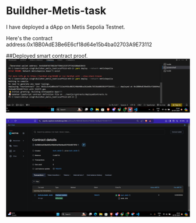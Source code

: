 # Buildher-Metis-task
I have deployed a dApp on Metis Sepolia Testnet.

Here's the contract address:0x1BB0AdE3Be6E6cf18d64e15b4ba02703A9E73112


##Deployed smart contract proof.
![alt text](<Screenshot 2024-09-18 204053.png>)


![alt text](<Screenshot 2024-09-18 204328.png>)
